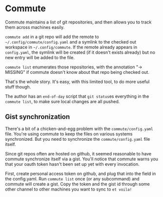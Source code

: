 # Commute

Commute maintains a list of git repositories,
and then allows you to track them across machines easily.

`commute add`
in a git repo
will add the remote to `~/.config/commute/config.yaml`
and a symlink to the checked out workspace
in `~/.config/commute`.
If the remote already appears in `config.yaml`,
the symlink will be created
(if it doesn't exists already)
but no new entry will be added to the file.

`commute list` enumerates those repositories,
with the annotation "-> MISSING"
if commute doesn't know about that repo being checked out.

That's the whole story.
It's easy,
with this limited tool,
to do more useful stuff though.

The author has an `end-of-day` script
that `git status`es everything in the `commute list`,
to make sure local changes are all pushed.

## Gist synchronization

There's a bit of
a chicken-and-egg problem
with the `commute/config.yaml` file.
You're using commute
to keep the files
on various systems
synchronized.
But you need to synchronize
the `commute/config.yaml` file itself.

Since git repos often are hosted on github,
it seemed reasonable to have commute
synchronize itself via a gist.
You'll notice that commute
warns you that your oauth token
hasn't been set up yet
with every invocation.

First,
create personal access token on github,
and plug that into the field in the config.yaml.
Run `commute list` once
(or any subcommand)
and commute will create a gist.
Copy the token and the gist id
through some other channel
to other machines you want to sync to
`et voila!`
